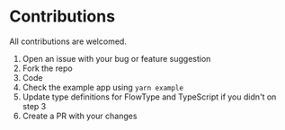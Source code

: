 # Contributions

All contributions are welcomed.

1. Open an issue with your bug or feature suggestion
2. Fork the repo
3. Code
4. Check the example app using `yarn example`
5. Update type definitions for FlowType and TypeScript if you didn't on step 3
6. Create a PR with your changes
